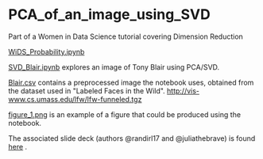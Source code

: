 # PCA_of_an_image_using_SVD

Part of a Women in Data Science tutorial covering Dimension Reduction

[WiDS_Probability.ipynb](WiDS_Probability.ipynb)

[SVD_Blair.ipynb](SVD_Blair.ipynb) explores an image of Tony Blair using PCA/SVD.

[Blair.csv](Blair.csv) contains a preprocessed image the notebook uses, obtained from the dataset used in "Labeled Faces in the Wild".
http://vis-www.cs.umass.edu/lfw/lfw-funneled.tgz

[figure_1.png](figure_1.png) is an example of a figure that could be produced using the notebook.

The associated slide deck (authors @randirl17 and @juliathebrave) is found [here](http://docs.google.com/presentation/d/1yUHj71GrG4FHMxnr7OGPNkh84fENkzngdVlxSIixYLs/) .
